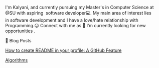 I'm Kalyani, and currently pursuing my Master's in Computer Science at @SU with aspiring 
software developer💻. 
My main area of interest lies in software development and I have a love/hate relationship with Programming.😐
Connect with me as 🔭 I’m currently looking for new opportunities .

📕 Blog Posts

[How to create README in your profile: A GitHub Feature](https://kalyani14091990.blogspot.com/2021/09/how-to-create-readme-in-your-profile.html)

[Algorithms](https://www.blogger.com/blog/posts/858744366101750007)

